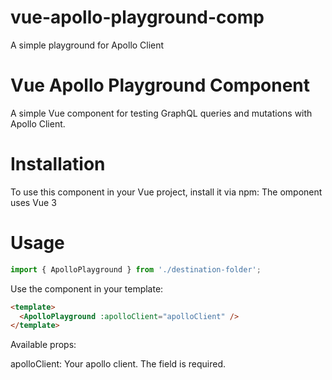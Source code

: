 # vue-apollo-playground-comp
A simple playground for Apollo Client

# Vue Apollo Playground Component
A simple Vue component for testing GraphQL queries and mutations with Apollo Client.

# Installation
To use this component in your Vue project, install it via npm:
The omponent uses Vue 3

# Usage
```js
import { ApolloPlayground } from './destination-folder';
```
Use the component in your template:
```html
<template>
  <ApolloPlayground :apolloClient="apolloClient" />
</template>
```

Available props:

apolloClient: Your apollo client. The field is required.

